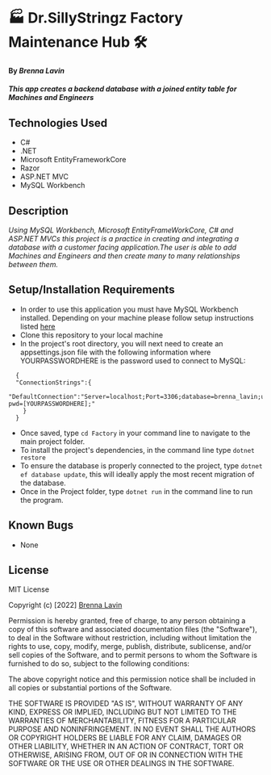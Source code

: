 # 🏭 Dr.SillyStringz Factory Maintenance Hub 🛠

#### By _**Brenna Lavin**_

#### _This app creates a backend database with a joined entity table for Machines and Engineers_

## Technologies Used

* C#
* .NET
* Microsoft EntityFrameworkCore
* Razor
* ASP.NET MVC
* MySQL Workbench

## Description

_Using MySQL Workbench, Microsoft EntityFrameWorkCore, C# and ASP.NET MVCs this project is a practice in creating and integrating a database with a customer facing application.The user is able to add Machines and Engineers and then create many to many relationships between them._

## Setup/Installation Requirements

* In order to use this application you must have MySQL Workbench installed. Depending on your machine please follow setup instructions listed [here](https://www.learnhowtoprogram.com/c-and-net/getting-started-with-c/installing-and-configuring-mysql)
* Clone this repository to your local machine
* In the project's root directory, you will next need to create an appsettings.json file with the following information where YOURPASSWORDHERE is the password used to connect to MySQL:
```
  {
  "ConnectionStrings":{
    "DefaultConnection":"Server=localhost;Port=3306;database=brenna_lavin;uid=root; pwd=[YOURPASSWORDHERE];"
    }
  }
```

* Once saved, type ```cd Factory``` in your command line to navigate to the main project folder.
* To install the project's dependencies, in the command line type ```dotnet restore```
* To ensure the database is properly connected to the project, type ```dotnet ef database update```, this will ideally apply the most recent migration of the database.
* Once in the Project folder, type ```dotnet run``` in the command line to run the program.

## Known Bugs
* None

## License


MIT License

Copyright (c) [2022] [Brenna Lavin](https://github.com/lavinbrenna)

Permission is hereby granted, free of charge, to any person obtaining a copy
of this software and associated documentation files (the "Software"), to deal
in the Software without restriction, including without limitation the rights
to use, copy, modify, merge, publish, distribute, sublicense, and/or sell
copies of the Software, and to permit persons to whom the Software is
furnished to do so, subject to the following conditions:

The above copyright notice and this permission notice shall be included in all
copies or substantial portions of the Software.

THE SOFTWARE IS PROVIDED "AS IS", WITHOUT WARRANTY OF ANY KIND, EXPRESS OR
IMPLIED, INCLUDING BUT NOT LIMITED TO THE WARRANTIES OF MERCHANTABILITY,
FITNESS FOR A PARTICULAR PURPOSE AND NONINFRINGEMENT. IN NO EVENT SHALL THE
AUTHORS OR COPYRIGHT HOLDERS BE LIABLE FOR ANY CLAIM, DAMAGES OR OTHER
LIABILITY, WHETHER IN AN ACTION OF CONTRACT, TORT OR OTHERWISE, ARISING FROM,
OUT OF OR IN CONNECTION WITH THE SOFTWARE OR THE USE OR OTHER DEALINGS IN THE
SOFTWARE.
